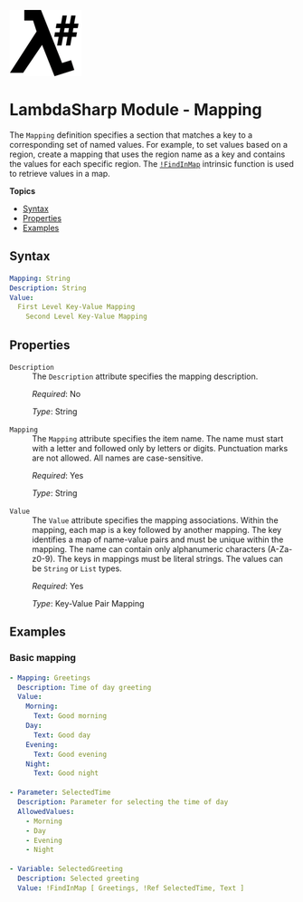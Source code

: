 ![λ#](LambdaSharp_v2_small.png)

# LambdaSharp Module - Mapping

The `Mapping` definition specifies a section that matches a key to a corresponding set of named values. For example, to set values based on a region, create a mapping that uses the region name as a key and contains the values for each specific region. The [`!FindInMap`](https://docs.aws.amazon.com/AWSCloudFormation/latest/UserGuide/intrinsic-function-reference-findinmap.html) intrinsic function is used to retrieve values in a map.

__Topics__
* [Syntax](#syntax)
* [Properties](#properties)
* [Examples](#examples)

## Syntax

```yaml
Mapping: String
Description: String
Value:
  First Level Key-Value Mapping
    Second Level Key-Value Mapping
```

## Properties

<dl>

<dt><code>Description</code></dt>
<dd>
The <code>Description</code> attribute specifies the mapping description.

<i>Required</i>: No

<i>Type</i>: String
</dd>

<dt><code>Mapping</code></dt>
<dd>
The <code>Mapping</code> attribute specifies the item name. The name must start with a letter and followed only by letters or digits. Punctuation marks are not allowed. All names are case-sensitive.

<i>Required</i>: Yes

<i>Type</i>: String
</dd>

<dt><code>Value</code></dt>
<dd>
The <code>Value</code> attribute specifies the mapping associations. Within the mapping, each map is a key followed by another mapping. The key identifies a map of name-value pairs and must be unique within the mapping. The name can contain only alphanumeric characters (A-Za-z0-9). The keys in mappings must be literal strings. The values can be <code>String</code> or <code>List</code> types.

<i>Required</i>: Yes

<i>Type</i>: Key-Value Pair Mapping
</dd>

</dl>


## Examples

### Basic mapping

```yaml
- Mapping: Greetings
  Description: Time of day greeting
  Value:
    Morning:
      Text: Good morning
    Day:
      Text: Good day
    Evening:
      Text: Good evening
    Night:
      Text: Good night

- Parameter: SelectedTime
  Description: Parameter for selecting the time of day
  AllowedValues:
    - Morning
    - Day
    - Evening
    - Night

- Variable: SelectedGreeting
  Description: Selected greeting
  Value: !FindInMap [ Greetings, !Ref SelectedTime, Text ]
```
